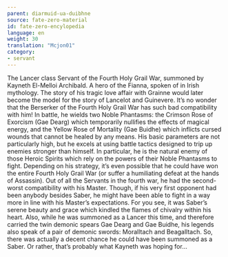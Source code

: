 ```yaml
---
parent: diarmuid-ua-duibhne
source: fate-zero-material
id: fate-zero-encylopedia
language: en
weight: 30
translation: "Mcjon01"
category:
- servant
---
```


The Lancer class Servant of the Fourth Holy Grail War, summoned by Kayneth El-Melloi Archibald. A hero of the Fianna, spoken of in Irish mythology. The story of his tragic love affair with Grainne would later become the model for the story of Lancelot and Guinevere. It’s no wonder that the Berserker of the Fourth Holy Grail War has such bad compatibility with him!
In battle, he wields two Noble Phantasms: the Crimson Rose of Exorcism (Gae Dearg) which temporarily nullifies the effects of magical energy, and the Yellow Rose of Mortality (Gae Buidhe) which inflicts cursed wounds that cannot be healed by any means.
His basic parameters are not particularly high, but he excels at using battle tactics designed to trip up enemies stronger than himself. In particular, he is the natural enemy of those Heroic Spirits which rely on the powers of their Noble Phantasms to fight. Depending on his strategy, it’s even possible that he could have won the entire Fourth Holy Grail War (or suffer a humiliating defeat at the hands of Assassin).
Out of all the Servants in the fourth war, he had the second-worst compatibility with his Master. Though, if his very first opponent had been anybody besides Saber, he might have been able to fight in a way more in line with his Master’s expectations. For you see, it was Saber’s serene beauty and grace which kindled the flames of chivalry within his heart.
Also, while he was summoned as a Lancer this time, and therefore carried the twin demonic spears Gae Dearg and Gae Buidhe, his legends also speak of a pair of demonic swords: Moralltach and Beagalltach. So, there was actually a decent chance he could have been summoned as a Saber. Or rather, that’s probably what Kayneth was hoping for…
